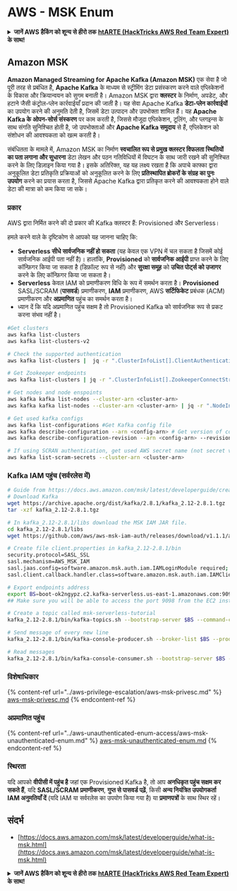 # AWS - MSK Enum

<details>

<summary><strong>जानें AWS हैकिंग को शून्य से हीरो तक</strong> <a href="https://training.hacktricks.xyz/courses/arte"><strong>htARTE (HackTricks AWS Red Team Expert)</strong></a><strong> के साथ!</strong></summary>

HackTricks का समर्थन करने के अन्य तरीके:

* यदि आप अपनी **कंपनी का विज्ञापन HackTricks में देखना चाहते हैं** या **HackTricks को PDF में डाउनलोड करना चाहते हैं** तो [**सब्सक्रिप्शन प्लान्स देखें**](https://github.com/sponsors/carlospolop)!
* [**आधिकारिक PEASS और HackTricks swag प्राप्त करें**](https://peass.creator-spring.com)
* हमारे विशेष [**NFTs**](https://opensea.io/collection/the-peass-family) संग्रह, [**The PEASS Family**](https://opensea.io/collection/the-peass-family) खोजें
* **शामिल हों** 💬 [**डिस्कॉर्ड समूह**](https://discord.gg/hRep4RUj7f) या [**टेलीग्राम समूह**](https://t.me/peass) या हमें **ट्विटर** 🐦 [**@hacktricks_live**](https://twitter.com/hacktricks_live)** पर फॉलो** करें।
* **अपने हैकिंग ट्रिक्स साझा करें, HackTricks** और [**HackTricks Cloud**](https://github.com/carlospolop/hacktricks) github repos को PRs जमा करके।

</details>

## Amazon MSK

**Amazon Managed Streaming for Apache Kafka (Amazon MSK)** एक सेवा है जो पूरी तरह से प्रबंधित है, **Apache Kafka** के माध्यम से स्ट्रीमिंग डेटा प्रसंस्करण करने वाले एप्लिकेशनों के विकास और क्रियान्वयन को सुगम बनाती है। Amazon MSK द्वारा **क्लस्टर** के निर्माण, अपडेट, और हटाने जैसी कंट्रोल-प्लेन कार्रवाईयाँ प्रदान की जाती है।
यह सेवा Apache Kafka **डेटा-प्लेन कार्रवाईयों** का उपयोग करने की अनुमति देती है, जिसमें डेटा उत्पादन और उपभोक्ता शामिल हैं। यह **Apache Kafka के ओपन-सोर्स संस्करण** पर काम करती है, जिससे मौजूदा एप्लिकेशन, टूलिंग, और प्लगइन्स के साथ संगति सुनिश्चित होती है, जो उपभोक्ताओं और **Apache Kafka समुदाय** से हैं, एप्लिकेशन को संशोधन की आवश्यकता को खत्म करती है।

संबंधितता के मामले में, Amazon MSK का निर्माण **स्वचालित रूप से प्रमुख क्लस्टर विफलता स्थितियों का पता लगाना और सुधारना** डेटा लेखन और पठन गतिविधियों में विघटन के साथ जारी रखने की सुनिश्चित करने के लिए डिज़ाइन किया गया है। इसके अतिरिक्त, यह यह लक्ष्य रखता है कि अपाचे काफ्का द्वारा अनुकूलित डेटा प्रतिकृति प्रक्रियाओं को अनुकूलित करने के लिए **प्रतिस्थापित ब्रोकरों के संग्रह का पुनः उपयोग** करने का प्रयास करता है, जिससे Apache Kafka द्वारा प्रतिकृत करने की आवश्यकता होने वाले डेटा की मात्रा को कम किया जा सके।

### **प्रकार**

AWS द्वारा निर्मित करने की दो प्रकार की Kafka क्लस्टर हैं: Provisioned और Serverless।

हमले करने वाले के दृष्टिकोण से आपको यह जानना चाहिए कि:

* **Serverless सीधे सार्वजनिक नहीं हो सकता** (यह केवल एक VPN में चल सकता है जिसमें कोई सार्वजनिक आईपी पता नहीं है)। हालांकि, **Provisioned** को **सार्वजनिक आईपी** प्राप्त करने के लिए कॉन्फ़िगर किया जा सकता है (डिफ़ॉल्ट रूप से नहीं) और **सुरक्षा समूह** को **उचित पोर्ट्स को उजागर** करने के लिए कॉन्फ़िगर किया जा सकता है।
* **Serverless** केवल IAM को प्रमाणीकरण विधि के रूप में समर्थन करता है। **Provisioned** SASL/SCRAM (**पासवर्ड**) प्रमाणीकरण, **IAM** प्रमाणीकरण, AWS **सर्टिफिकेट** प्रबंधक (ACM) प्रमाणीकरण और **अप्रमाणित** पहुंच का समर्थन करता है।
* ध्यान दें कि यदि अप्रमाणित पहुंच सक्षम है तो Provisioned Kafka को सार्वजनिक रूप से प्रकट करना संभव नहीं है।
```bash
#Get clusters
aws kafka list-clusters
aws kafka list-clusters-v2

# Check the supported authentication
aws kafka list-clusters |  jq -r ".ClusterInfoList[].ClientAuthentication"

# Get Zookeeper endpoints
aws kafka list-clusters | jq -r ".ClusterInfoList[].ZookeeperConnectString, .ClusterInfoList[].ZookeeperConnectStringTls"

# Get nodes and node enspoints
aws kafka kafka list-nodes --cluster-arn <cluster-arn>
aws kafka kafka list-nodes --cluster-arn <cluster-arn> | jq -r ".NodeInfoList[].BrokerNodeInfo.Endpoints" # Get endpoints

# Get used kafka configs
aws kafka list-configurations #Get Kafka config file
aws kafka describe-configuration --arn <config-arn> # Get version of config
aws kafka describe-configuration-revision --arn <config-arn> --revision <version> # Get content of config version

# If using SCRAN authentication, get used AWS secret name (not secret value)
aws kafka list-scram-secrets --cluster-arn <cluster-arn>
```
### Kafka IAM पहुंच (सर्वरलेस में)
```bash
# Guide from https://docs.aws.amazon.com/msk/latest/developerguide/create-serverless-cluster.html
# Download Kafka
wget https://archive.apache.org/dist/kafka/2.8.1/kafka_2.12-2.8.1.tgz
tar -xzf kafka_2.12-2.8.1.tgz

# In kafka_2.12-2.8.1/libs download the MSK IAM JAR file.
cd kafka_2.12-2.8.1/libs
wget https://github.com/aws/aws-msk-iam-auth/releases/download/v1.1.1/aws-msk-iam-auth-1.1.1-all.jar

# Create file client.properties in kafka_2.12-2.8.1/bin
security.protocol=SASL_SSL
sasl.mechanism=AWS_MSK_IAM
sasl.jaas.config=software.amazon.msk.auth.iam.IAMLoginModule required;
sasl.client.callback.handler.class=software.amazon.msk.auth.iam.IAMClientCallbackHandler

# Export endpoints address
export BS=boot-ok2ngypz.c2.kafka-serverless.us-east-1.amazonaws.com:9098
## Make sure you will be able to access the port 9098 from the EC2 instance (check VPS, subnets and SG)

# Create a topic called msk-serverless-tutorial
kafka_2.12-2.8.1/bin/kafka-topics.sh --bootstrap-server $BS --command-config client.properties --create --topic msk-serverless-tutorial --partitions 6

# Send message of every new line
kafka_2.12-2.8.1/bin/kafka-console-producer.sh --broker-list $BS --producer.config client.properties --topic msk-serverless-tutorial

# Read messages
kafka_2.12-2.8.1/bin/kafka-console-consumer.sh --bootstrap-server $BS --consumer.config client.properties --topic msk-serverless-tutorial --from-beginning
```
### विशेषाधिकार

{% content-ref url="../aws-privilege-escalation/aws-msk-privesc.md" %}
[aws-msk-privesc.md](../aws-privilege-escalation/aws-msk-privesc.md)
{% endcontent-ref %}

### अप्रमाणित पहुंच

{% content-ref url="../aws-unauthenticated-enum-access/aws-msk-unauthenticated-enum.md" %}
[aws-msk-unauthenticated-enum.md](../aws-unauthenticated-enum-access/aws-msk-unauthenticated-enum.md)
{% endcontent-ref %}

### स्थिरता

यदि आपको **वीपीसी में पहुंच है** जहां एक Provisioned Kafka है, तो आप **अनधिकृत पहुंच सक्षम कर सकते हैं**, यदि **SASL/SCRAM प्रमाणीकरण**, **गुप्त से पासवर्ड पढ़ें**, किसी **अन्य नियंत्रित उपयोगकर्ता IAM अनुमतियाँ दें** (यदि IAM या सर्वरलेस का उपयोग किया गया है) या **प्रमाणपत्रों** के साथ स्थिर रहें।

## संदर्भ

* [https://docs.aws.amazon.com/msk/latest/developerguide/what-is-msk.html](https://docs.aws.amazon.com/msk/latest/developerguide/what-is-msk.html)

<details>

<summary><strong>जानें AWS हैकिंग को शून्य से हीरो तक</strong> <a href="https://training.hacktricks.xyz/courses/arte"><strong>htARTE (HackTricks AWS Red Team Expert)</strong></a><strong> के साथ!</strong></summary>

HackTricks का समर्थन करने के अन्य तरीके:

* यदि आप अपनी **कंपनी का विज्ञापन HackTricks में देखना चाहते हैं** या **HackTricks को PDF में डाउनलोड करना चाहते हैं** तो [**सदस्यता योजनाएं**](https://github.com/sponsors/carlospolop) देखें!
* [**आधिकारिक PEASS & HackTricks स्वैग**](https://peass.creator-spring.com) प्राप्त करें
* हमारे विशेष [**NFTs**](https://opensea.io/collection/the-peass-family) कलेक्शन [**The PEASS Family**](https://opensea.io/collection/the-peass-family) खोजें
* **शामिल हों** 💬 [**डिस्कॉर्ड समूह**](https://discord.gg/hRep4RUj7f) या [**टेलीग्राम समूह**](https://t.me/peass) या हमें **ट्विटर** 🐦 [**@hacktricks_live**](https://twitter.com/hacktricks_live)** पर फॉलो** करें।
* **अपने हैकिंग ट्रिक्स साझा करें** हैकट्रिक्स और हैकट्रिक्स क्लाउड github रेपो में PR जमा करके।

</details>

